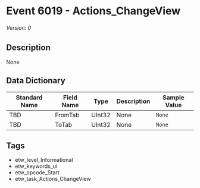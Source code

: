 # Event 6019 - Actions_ChangeView
###### Version: 0

## Description
None

## Data Dictionary
|Standard Name|Field Name|Type|Description|Sample Value|
|---|---|---|---|---|
|TBD|FromTab|UInt32|None|`None`|
|TBD|ToTab|UInt32|None|`None`|

## Tags
* etw_level_Informational
* etw_keywords_ui
* etw_opcode_Start
* etw_task_Actions_ChangeView